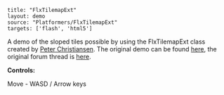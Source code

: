 ```
title: "FlxTilemapExt"
layout: demo
source: "Platformers/FlxTilemapExt"
targets: ['flash', 'html5']
```

A demo of the sloped tiles possible by using the FlxTilemapExt class created by&nbsp;[Peter Christiansen](https://github.com/TheTurnipMaster). The original demo can be found [here](https://github.com/TheTurnipMaster/SlopeDemo), the original forum thread is [here](http://forums.flixel.org/index.php?topic=5460.0).

**Controls:**

Move - WASD / Arrow keys